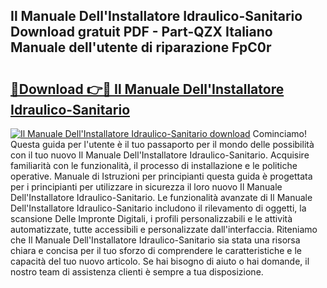 ## Il Manuale Dell'Installatore Idraulico-Sanitario Download gratuit PDF - Part-QZX Italiano Manuale dell'utente di riparazione FpC0r

# <h2><a href="http://dfb6fmi.blite.top/?on=Il+Manuale+Dell%27Installatore+Idraulico-Sanitario">🔗Download 👉🔴 Il Manuale Dell'Installatore Idraulico-Sanitario</a></h2>

[![Il Manuale Dell'Installatore Idraulico-Sanitario download](https://i.imgur.com/lujVjoI.png)](http://dfb6fmi.blite.top/?on=Il+Manuale+Dell%27Installatore+Idraulico-Sanitario)
Cominciamo! Questa guida per l'utente è il tuo passaporto per il mondo delle possibilità con il tuo nuovo Il Manuale Dell'Installatore Idraulico-Sanitario. Acquisire familiarità con le funzionalità, il processo di installazione e le politiche operative. Manuale di Istruzioni per principianti questa guida è progettata per i principianti per utilizzare in sicurezza il loro nuovo Il Manuale Dell'Installatore Idraulico-Sanitario. Le funzionalità avanzate di Il Manuale Dell'Installatore Idraulico-Sanitario includono il rilevamento di oggetti, la scansione Delle Impronte Digitali, i profili personalizzabili e le attività automatizzate, tutte accessibili e personalizzate dall'interfaccia. Riteniamo che Il Manuale Dell'Installatore Idraulico-Sanitario sia stata una risorsa chiara e concisa per il tuo sforzo di comprendere le caratteristiche e le capacità del tuo nuovo articolo. Se hai bisogno di aiuto o hai domande, il nostro team di assistenza clienti è sempre a tua disposizione.
